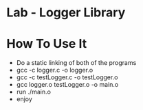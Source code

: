 Lab - Logger Library
====================

How To Use It
============= 
- Do a static linking of both of the programs 
- gcc -c logger.c -o logger.o
- gcc -c testLogger.c -o testLogger.o
- gcc logger.o testLogger.o -o main.o
- run ./main.o
- enjoy

